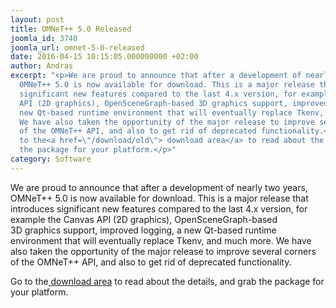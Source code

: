 ```yaml
---
layout: post
title: OMNeT++ 5.0 Released
joomla_id: 3740
joomla_url: omnet-5-0-released
date: 2016-04-15 10:15:05.000000000 +02:00
author: Andras
excerpt: "<p>We are proud to announce that after a development of nearly two years,
  OMNeT++ 5.0 is now available for download. This is a major release that introduces
  significant new features compared to the last 4.x version, for example the Canvas
  API (2D graphics), OpenSceneGraph-based 3D graphics support, improved logging, a
  new Qt-based runtime environment that will eventually replace Tkenv, and much more.
  We have also taken the opportunity of the major release to improve several corners
  of the OMNeT++ API, and also to get rid of deprecated functionality.</p>\r\n<p>Go
  to the<a href=\"/download/old\"> download area</a> to read about the details, and grab
  the package for your platform.</p>"
category: Software
---
```

<p>We are proud to announce that after a development of nearly two years, OMNeT++ 5.0 is now available for download. This is a major release that introduces significant new features compared to the last 4.x version, for example the Canvas API (2D graphics), OpenSceneGraph-based 3D graphics support, improved logging, a new Qt-based runtime environment that will eventually replace Tkenv, and much more. We have also taken the opportunity of the major release to improve several corners of the OMNeT++ API, and also to get rid of deprecated functionality.</p>
<p>Go to the<a href="/download/old"> download area</a> to read about the details, and grab the package for your platform.</p>
